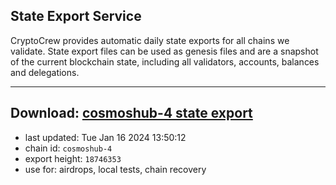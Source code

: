## State Export Service
CryptoCrew provides automatic daily state exports for all chains we validate. State export files can be used as genesis files and are a snapshot of the current blockchain state, including all validators, accounts, balances and delegations.

---
**Download: [cosmoshub-4 state export](https://dl.ccvalidators.com/SERVICE/cosmoshub/cosmoshub-4_export_18746353.json)**
---

- last updated: Tue Jan 16 2024 13:50:12
- chain id: `cosmoshub-4`
- export height: `18746353`
- use for: airdrops, local tests, chain recovery
